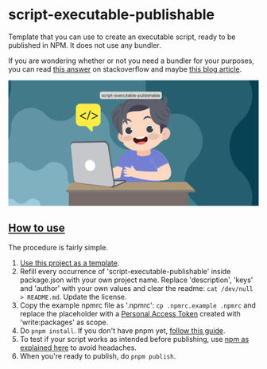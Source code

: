 # script-executable-publishable

Template that you can use to create an executable script, ready to be published in NPM. It does not use any bundler.

If you are wondering whether or not you need a bundler for your purposes, you can read [this answer](https://stackoverflow.com/questions/67245509/why-do-we-still-need-module-bundlers-when-we-have-native-esm-support-in-browsers) on stackoverflow and maybe [this blog article](https://cmdcolin.github.io/posts/2022-05-27-youmaynotneedabundler).

![script-executable-publishable](assets/script-executable-publishable.png)

## <u>How to use</u>

The procedure is fairly simple.

1.  [Use this project as a template](https://github.com/gamekaiju/script-executable-publishable/generate).
2.  Refill every occurrence of 'script-executable-publishable' inside package.json with your own project name. Replace 'description', 'keys' and 'author' with your own values and clear the readme: `cat /dev/null > README.md`. Update the license.
3.  Copy the example npmrc file as '.npmrc': `cp .npmrc.example .npmrc` and replace the placeholder with a [Personal Access Token](https://github.com/settings/tokens) created with 'write:packages' as scope.
4.  Do `pnpm install`. If you don't have pnpm yet, [follow this guide](https://pnpm.io/installation).
5.  To test if your script works as intended before publishing, use [npm as explained here](https://hirok.io/posts/avoid-npm-link#tl-dr) to avoid headaches.
6.  When you're ready to publish, do `pnpm publish`.
